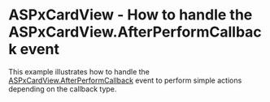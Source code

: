 # ASPxCardView - How to handle the ASPxCardView.AfterPerformCallback event 


This example illustrates how to handle the <a href="https://documentation.devexpress.com/#AspNet/DevExpressWebASPxCardView_AfterPerformCallbacktopic">ASPxCardView.AfterPerformCallback</a> event to perform simple actions depending on the callback type.

<br/>


